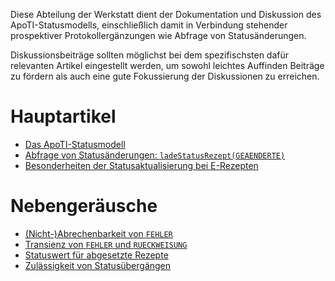 ﻿Diese Abteilung der Werkstatt dient der Dokumentation und Diskussion des ApoTI-Statusmodells, einschließlich damit in Verbindung stehender prospektiver Protokollergänzungen wie Abfrage von Statusänderungen.

Diskussionsbeiträge sollten möglichst bei dem spezifischsten dafür relevanten Artikel eingestellt werden, um sowohl leichtes Auffinden Beiträge zu fördern als auch eine gute Fokussierung der Diskussionen zu erreichen.

# Hauptartikel

- [Das ApoTI-Statusmodell][ASM]
- [Abfrage von Statusänderungen: `ladeStatusRezept(GEAENDERTE)`][lSR_G]
- [Besonderheiten der Statusaktualisierung bei E-Rezepten][BdSbE]

[ASM]: ApoTI-Statusmodell.md
[lSR_G]: ladeStatusRezept_GEAENDERTE.md
[BdSbE]: Statusaktualisierung%20bei%20E-Rezepten.md

# Nebengeräusche


- [(Nicht-)Abrechenbarkeit von `FEHLER`][NAvF]
- [Transienz von `FEHLER` und `RUECKWEISUNG`][TvFuR]
- [Statuswert für abgesetzte Rezepte][SfaR]
- [Zulässigkeit von Statusübergängen][ZvSä]

[TvFuR]: Transienz%20von%20FEHLER%20und%20RUECKWEISUNG.md
[NAvF]: (Nicht-)Abrechenbarkeit%20von%20FEHLER.md
[SfaR]: Statuswert%20für%20abgesetzte%20Rezepte.md
[ZvSä]: Zulässigkeit%20von%20Statusübergängen.md
